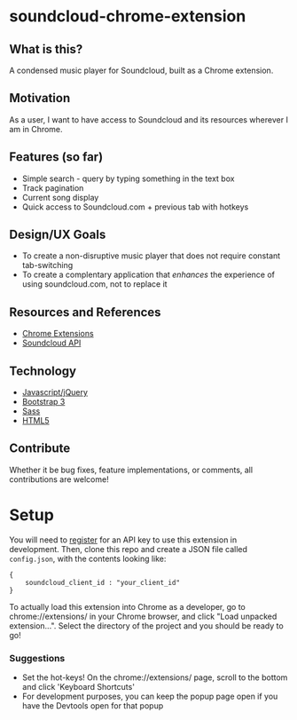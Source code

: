 # soundcloud-chrome-extension
## What is this?
A condensed music player for Soundcloud, built as a Chrome extension.

## Motivation
As a user, I want to have access to Soundcloud and its resources wherever I am in Chrome.

## Features (so far)
* Simple search - query by typing something in the text box
* Track pagination
* Current song display
* Quick access to Soundcloud.com + previous tab with hotkeys

## Design/UX Goals
* To create a non-disruptive music player that does not require constant tab-switching
* To create a complentary application that *enhances* the experience of using soundcloud.com, not to
    replace it

## Resources and References
* [Chrome Extensions](developer.chrome.com/extensions/)
* [Soundcloud API](https://developers.soundcloud.com/docs/api/)

## Technology
* [Javascript/jQuery](https://www.javascript.com/)
* [Bootstrap 3](http://getbootstrap.com/)
* [Sass](http://sass-lang.com/)
* [HTML5](https://developer.mozilla.org/en-US/docs/Web/Guide/HTML/HTML5)
 
## Contribute
Whether it be bug fixes, feature implementations, or comments, all contributions are welcome!

# Setup
You will need to [register](http://soundcloud.com/you/apps/new) for an API key to use this extension in development.
Then, clone this repo and create a JSON file called `config.json`, with the contents looking like:

```
{
    soundcloud_client_id : "your_client_id"
}
```

To actually load this extension into Chrome as a developer, go to chrome://extensions/ in your Chrome browser,
    and click "Load unpacked extension...". Select the directory of the project and you should be ready to go!

### Suggestions
* Set the hot-keys! On the chrome://extensions/ page, scroll to the bottom and click 'Keyboard Shortcuts'
* For development purposes, you can keep the popup page open if you have the Devtools open for that popup



